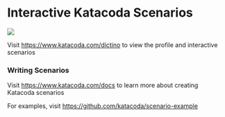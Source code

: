 # Interactive Katacoda Scenarios

[![](http://shields.katacoda.com/katacoda/dictino/count.svg)](https://www.katacoda.com/dictino "Get your profile on Katacoda.com")

Visit https://www.katacoda.com/dictino to view the profile and interactive scenarios

### Writing Scenarios
Visit https://www.katacoda.com/docs to learn more about creating Katacoda scenarios

For examples, visit https://github.com/katacoda/scenario-example
